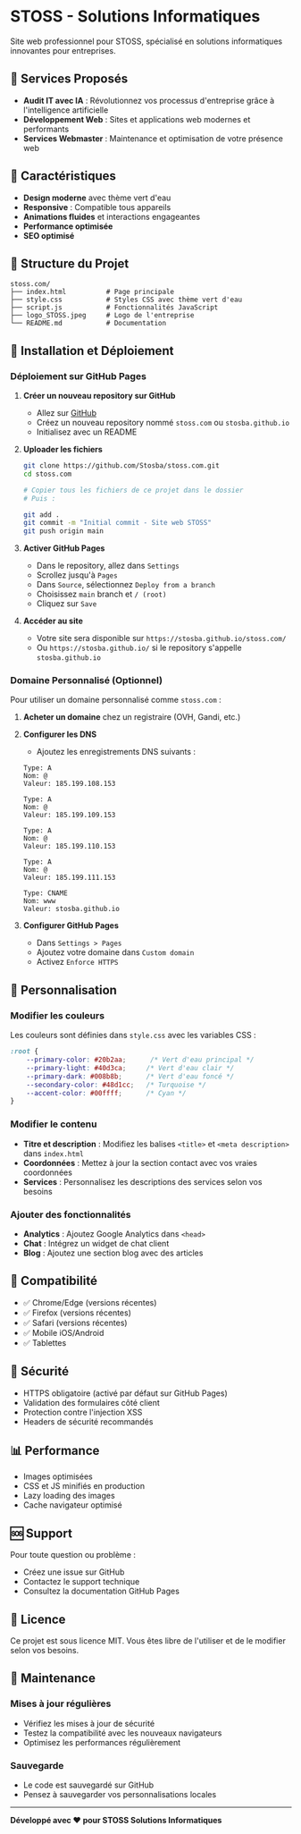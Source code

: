 # STOSS - Solutions Informatiques

Site web professionnel pour STOSS, spécialisé en solutions informatiques innovantes pour entreprises.

## 🚀 Services Proposés

- **Audit IT avec IA** : Révolutionnez vos processus d'entreprise grâce à l'intelligence artificielle
- **Développement Web** : Sites et applications web modernes et performants
- **Services Webmaster** : Maintenance et optimisation de votre présence web

## 🎨 Caractéristiques

- **Design moderne** avec thème vert d'eau
- **Responsive** : Compatible tous appareils
- **Animations fluides** et interactions engageantes
- **Performance optimisée** 
- **SEO optimisé**

## 📁 Structure du Projet

```
stoss.com/
├── index.html          # Page principale
├── style.css           # Styles CSS avec thème vert d'eau
├── script.js           # Fonctionnalités JavaScript
├── logo_STOSS.jpeg     # Logo de l'entreprise
└── README.md           # Documentation
```

## 🔧 Installation et Déploiement

### Déploiement sur GitHub Pages

1. **Créer un nouveau repository sur GitHub**
   - Allez sur [GitHub](https://github.com/Stosba)
   - Créez un nouveau repository nommé `stoss.com` ou `stosba.github.io`
   - Initialisez avec un README

2. **Uploader les fichiers**
   ```bash
   git clone https://github.com/Stosba/stoss.com.git
   cd stoss.com
   
   # Copier tous les fichiers de ce projet dans le dossier
   # Puis :
   
   git add .
   git commit -m "Initial commit - Site web STOSS"
   git push origin main
   ```

3. **Activer GitHub Pages**
   - Dans le repository, allez dans `Settings`
   - Scrollez jusqu'à `Pages`
   - Dans `Source`, sélectionnez `Deploy from a branch`
   - Choisissez `main` branch et `/ (root)`
   - Cliquez sur `Save`

4. **Accéder au site**
   - Votre site sera disponible sur `https://stosba.github.io/stoss.com/`
   - Ou `https://stosba.github.io/` si le repository s'appelle `stosba.github.io`

### Domaine Personnalisé (Optionnel)

Pour utiliser un domaine personnalisé comme `stoss.com` :

1. **Acheter un domaine** chez un registraire (OVH, Gandi, etc.)

2. **Configurer les DNS**
   - Ajoutez les enregistrements DNS suivants :
   ```
   Type: A
   Nom: @
   Valeur: 185.199.108.153
   
   Type: A
   Nom: @
   Valeur: 185.199.109.153
   
   Type: A
   Nom: @
   Valeur: 185.199.110.153
   
   Type: A
   Nom: @
   Valeur: 185.199.111.153
   
   Type: CNAME
   Nom: www
   Valeur: stosba.github.io
   ```

3. **Configurer GitHub Pages**
   - Dans `Settings > Pages`
   - Ajoutez votre domaine dans `Custom domain`
   - Activez `Enforce HTTPS`

## 🎯 Personnalisation

### Modifier les couleurs
Les couleurs sont définies dans `style.css` avec les variables CSS :
```css
:root {
    --primary-color: #20b2aa;      /* Vert d'eau principal */
    --primary-light: #40d3ca;     /* Vert d'eau clair */
    --primary-dark: #008b8b;      /* Vert d'eau foncé */
    --secondary-color: #48d1cc;   /* Turquoise */
    --accent-color: #00ffff;      /* Cyan */
}
```

### Modifier le contenu
- **Titre et description** : Modifiez les balises `<title>` et `<meta description>` dans `index.html`
- **Coordonnées** : Mettez à jour la section contact avec vos vraies coordonnées
- **Services** : Personnalisez les descriptions des services selon vos besoins

### Ajouter des fonctionnalités
- **Analytics** : Ajoutez Google Analytics dans `<head>`
- **Chat** : Intégrez un widget de chat client
- **Blog** : Ajoutez une section blog avec des articles

## 📱 Compatibilité

- ✅ Chrome/Edge (versions récentes)
- ✅ Firefox (versions récentes)  
- ✅ Safari (versions récentes)
- ✅ Mobile iOS/Android
- ✅ Tablettes

## 🔐 Sécurité

- HTTPS obligatoire (activé par défaut sur GitHub Pages)
- Validation des formulaires côté client
- Protection contre l'injection XSS
- Headers de sécurité recommandés

## 📊 Performance

- Images optimisées
- CSS et JS minifiés en production
- Lazy loading des images
- Cache navigateur optimisé

## 🆘 Support

Pour toute question ou problème :
- Créez une issue sur GitHub
- Contactez le support technique
- Consultez la documentation GitHub Pages

## 📄 Licence

Ce projet est sous licence MIT. Vous êtes libre de l'utiliser et de le modifier selon vos besoins.

## 🔄 Maintenance

### Mises à jour régulières
- Vérifiez les mises à jour de sécurité
- Testez la compatibilité avec les nouveaux navigateurs
- Optimisez les performances régulièrement

### Sauvegarde
- Le code est sauvegardé sur GitHub
- Pensez à sauvegarder vos personnalisations locales

---

**Développé avec ❤️ pour STOSS Solutions Informatiques**
